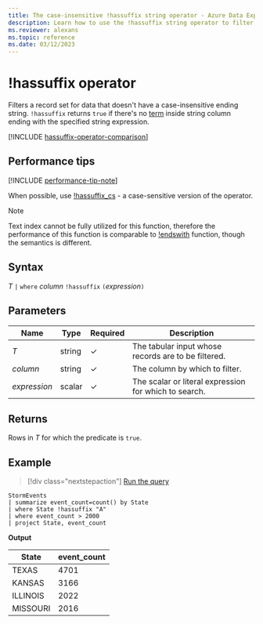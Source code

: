 ```yaml
---
title: The case-insensitive !hassuffix string operator - Azure Data Explorer
description: Learn how to use the !hassuffix string operator to filter records for data that doesn't have a case-insensitive suffix.
ms.reviewer: alexans
ms.topic: reference
ms.date: 03/12/2023
---
```

# !hassuffix operator

Filters a record set for data that doesn't have a case-insensitive ending string. `!hassuffix` returns `true` if there's no [term](datatypes-string-operators.md#what-is-a-term) inside string column ending with the specified string expression.

[!INCLUDE [hassuffix-operator-comparison](../../includes/hassuffix-operator-comparison.md)]

## Performance tips

[!INCLUDE [performance-tip-note](../../includes/performance-tip-note.md)]

When possible, use [!hassuffix_cs](not-hassuffix-cs-operator.md) - a case-sensitive version of the operator.

> [!NOTE]
> Text index cannot be fully utilized for this function, therefore the performance of this function is comparable to [!endswith](not-endswith-operator.md) function, though the semantics is different.

## Syntax

*T* `|` `where` *column* `!hassuffix` `(`*expression*`)`

## Parameters

| Name | Type | Required | Description |
|--|--|--|--|
| *T* | string | &check;| The tabular input whose records are to be filtered.|
| *column* | string | &check;| The column by which to filter.|
| *expression* | scalar | &check;| The scalar or literal expression for which to search.|

## Returns

Rows in *T* for which the predicate is `true`.

## Example

> [!div class="nextstepaction"]
> <a href="https://dataexplorer.azure.com/clusters/help/databases/Samples?query=H4sIAAAAAAAAAwsuyS/KdS1LzSsp5qpRKC7NzU0syqxKVUgFCcUn55fmldiCSQ1NhaRKheCSxJJUoMLyjNSiVAhPQTEjsbi4NC0ts0JByVEJLolkgoKdgpGBgQFQqqAoPys1uQSiUwdZDQCFtu1diQAAAA==" target="_blank">Run the query</a>

```kusto
StormEvents
| summarize event_count=count() by State
| where State !hassuffix "A"
| where event_count > 2000
| project State, event_count
```

**Output**

|State|event_count|
|-----|-----------|
|TEXAS|4701|
|KANSAS|3166|
|ILLINOIS|2022|
|MISSOURI|2016|

